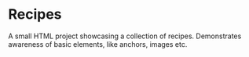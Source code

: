 Recipes
=======

A small HTML project showcasing a collection of recipes.
Demonstrates awareness of basic elements, like anchors, images etc.